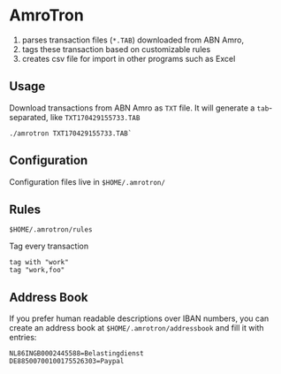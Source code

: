 # AmroTron

1. parses transaction files (`*.TAB`) downloaded from ABN Amro,
2. tags these transaction based on customizable rules
3. creates csv file for import in other programs such as Excel

## Usage

Download transactions from ABN Amro as `TXT` file. It will generate a
`tab`-separated, like `TXT170429155733.TAB`

```
./amrotron TXT170429155733.TAB`
```

## Configuration

Configuration files live in `$HOME/.amrotron/`

## Rules

`$HOME/.amrotron/rules`

Tag every transaction

```
tag with "work"
tag "work,foo"
```

## Address Book

If you prefer human readable descriptions over IBAN numbers, you can create an
address book at `$HOME/.amrotron/addressbook` and fill it with entries:

```
NL86INGB0002445588=Belastingdienst
DE88500700100175526303=Paypal
```

